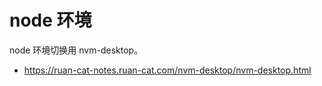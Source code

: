 # node 环境

node 环境切换用 nvm-desktop。

- https://ruan-cat-notes.ruan-cat.com/nvm-desktop/nvm-desktop.html
